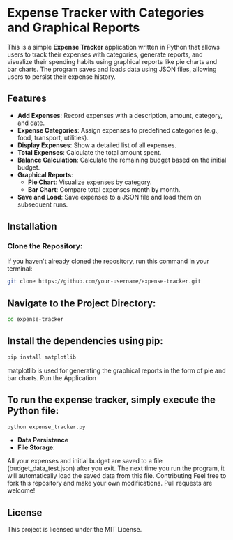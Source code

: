 # Expense Tracker with Categories and Graphical Reports

This is a simple **Expense Tracker** application written in Python that allows users to track their expenses with categories, generate reports, and visualize their spending habits using graphical reports like pie charts and bar charts. The program saves and loads data using JSON files, allowing users to persist their expense history.

## Features
- **Add Expenses**: Record expenses with a description, amount, category, and date.
- **Expense Categories**: Assign expenses to predefined categories (e.g., food, transport, utilities).
- **Display Expenses**: Show a detailed list of all expenses.
- **Total Expenses**: Calculate the total amount spent.
- **Balance Calculation**: Calculate the remaining budget based on the initial budget.
- **Graphical Reports**: 
  - **Pie Chart**: Visualize expenses by category.
  - **Bar Chart**: Compare total expenses month by month.
- **Save and Load**: Save expenses to a JSON file and load them on subsequent runs.

## Installation

### Clone the Repository:
If you haven't already cloned the repository, run this command in your terminal:

```bash
git clone https://github.com/your-username/expense-tracker.git
```
## Navigate to the Project Directory:
```bash
cd expense-tracker
```

## Install the dependencies using pip:

```bash
pip install matplotlib
```
matplotlib is used for generating the graphical reports in the form of pie and bar charts.
Run the Application
## To run the expense tracker, simply execute the Python file:
```bash
python expense_tracker.py
```
- **Data Persistence**
- **File Storage**:

All your expenses and initial budget are saved to a file (budget_data_test.json) after you exit.
The next time you run the program, it will automatically load the saved data from this file.
Contributing
Feel free to fork this repository and make your own modifications. Pull requests are welcome!

## License
This project is licensed under the MIT License.
